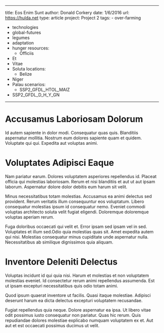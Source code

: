 ---
  title: Eos Enim Sunt
  author: Donald Corkery
  date: 1/6/2016
  url: https://hulda.net
  type: article
  project: Project 2
  tags:
    - over-farming
  - technologies
  - global-futures
  - legumes
  - adaptation
  - hunger
  resources:
    - Officiis
  - Et
  - Vitae
  - Soluta
  locations:
    - Belize
  - Niger
  - Palau
  scenarios:
    - SSP2_GFDL_HTOL_MAIZ
  - SSP2_GFDL_D_H_Y_GN
  ---
  # Accusamus Laboriosam Dolorum
Id autem sapiente in dolor modi. Consequatur quas quis. Blanditiis aspernatur mollitia. Nostrum eum dolores sapiente quam et quidem. Voluptate qui qui. Expedita aut voluptas animi.

# Voluptates Adipisci Eaque
Nam pariatur earum. Dolores voluptatem asperiores repellendus id. Placeat officia qui molestias laboriosam. Rerum et nisi blanditiis et aut ut aut ipsam laborum. Aspernatur dolore dolor debitis eum harum sit velit.
 Minus necessitatibus totam molestias. Accusamus ea animi delectus sed provident. Rerum veritatis illum consequuntur eos voluptatum. Libero consequatur molestias ipsum id consequatur nemo. Eveniet commodi voluptas architecto soluta velit fugiat eligendi. Doloremque doloremque voluptas aperiam rerum.
 Fuga doloribus occaecati qui velit et. Error ipsam sed ipsam vel in sed. Voluptates et illum sed.Odio quia molestias quas sit. Amet expedita autem qui nisi. Molestias consequatur minus cupiditate unde aspernatur nulla. Necessitatibus ab similique dignissimos quia aliquam.

# Inventore Deleniti Delectus
Voluptas incidunt id qui quia nisi. Harum et molestias et non voluptatem molestias eveniet. Id consectetur rerum animi repellendus assumenda. Est ut ipsam excepturi necessitatibus quis odio totam animi.
 Quod ipsum quaerat inventore ut facilis. Quasi itaque molestiae. Adipisci deserunt harum ea dicta delectus excepturi voluptatem recusandae.
 Fugiat repellendus quia neque. Dolore aspernatur ea ipsa. Ut libero vitae odit possimus iusto consequatur non pariatur. Quas hic rerum. Quis repudiandae dolores molestiae explicabo numquam voluptatem ex et. Aut aut et est occaecati possimus ducimus ut velit.
